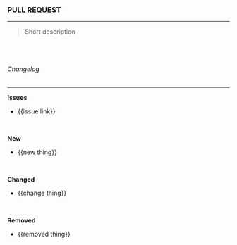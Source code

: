 ### PULL REQUEST

---

> Short description

<br/>
<br/>

###### Changelog

---

**Issues**

- {{issue link}}

<br/>

**New**

- {{new thing}}

<br/>

**Changed**

- {{change thing}}

<br/>

**Removed**

- {{removed thing}}
